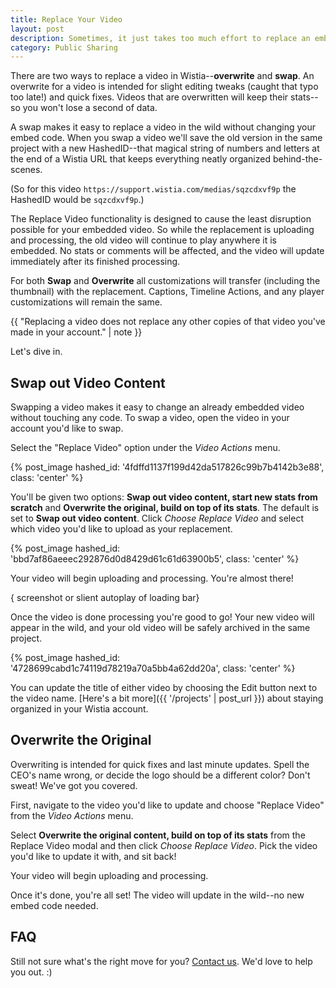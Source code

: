 ```yaml
---
title: Replace Your Video
layout: post
description: Sometimes, it just takes too much effort to replace an embed code in the wild. Calling your developer doesn't always need to happen though, with Wistia's replace video tool!
category: Public Sharing
---
```


There are two ways to replace a video in Wistia--**overwrite** and **swap**. An overwrite
for a video is intended for slight editing tweaks (caught that typo too late!) and
quick fixes. Videos that are overwritten will keep their stats--so you won't 
lose a second of data.

A swap makes it easy to replace a video in the wild without changing your embed
code. When you swap a video we'll save the old version in the same project with
a new HashedID--that magical string of numbers and letters at the end of a 
Wistia URL that keeps everything neatly organized behind-the-scenes. 

(So for this video `https://support.wistia.com/medias/sqzcdxvf9p` the HashedID 
would be `sqzcdxvf9p`.)

The Replace Video functionality is designed to cause the least disruption
possible for your embedded video. So while the replacement is uploading and
processing, the old video will continue to play anywhere it is embedded. No
stats or comments will be affected, and the video will update immediately after
its finished processing.

For both **Swap** and **Overwrite** all customizations will transfer (including
the thumbnail) with the replacement. Captions, Timeline Actions, and any player
customizations will remain the same.

{{ "Replacing a video does not replace any other copies of that video you've made in your account." | note }}

Let's dive in.

## Swap out Video Content

Swapping a video makes it easy to change an already embedded video without 
touching any code. To swap a video, open the video in your account you'd like to
 swap.

Select the "Replace Video" option under the *Video Actions* menu.

{% post_image hashed_id: '4fdffd1137f199d42da517826c99b7b4142b3e88', class: 'center' %}

You'll be given two options: **Swap out video content, start new stats from scratch**
and **Overwrite the original, build on top of its stats**. The default is set to
**Swap out video content**. Click *Choose Replace Video* and select which video
you'd like to upload as your replacement.

{% post_image hashed_id: 'bbd7af86aeeec292876d0d8429d61c61d63900b5', class: 'center' %}

Your video will begin uploading and processing. You're almost there!

{ screenshot or slient autoplay of loading bar}

Once the video is done processing you're good to go! Your new video will appear
in the wild, and your old video will be safely archived in the same project.

{% post_image hashed_id: '4728699cabd1c74119d78219a70a5bb4a62dd20a', class: 'center' %}

You can update the title of either video by choosing the Edit button next to the
video name. [Here's a bit more]({{ '/projects' | post_url }}) about staying 
organized in your Wistia account.

## Overwrite the Original 

Overwriting is intended for quick fixes and last minute updates. Spell the CEO's
name wrong, or decide the logo should be a different color? Don't sweat! We've
got you covered.

First, navigate to the video you'd like to update and choose "Replace Video" 
from the *Video Actions* menu.

Select **Overwrite the original content, build on top of its stats** from the
Replace Video modal and then click *Choose Replace Video*. Pick the video you'd
like to update it with, and sit back!

Your video will begin uploading and processing.

Once it's done, you're all set! The video will update in the wild--no new embed
code needed.

## FAQ



Still not sure what's the right move for you? [Contact us](http://wistia.com/support/contact).
We'd love to help you out. :)

